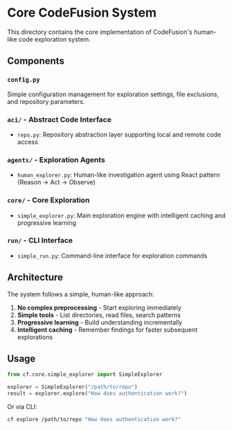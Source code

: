 # Core CodeFusion System

This directory contains the core implementation of CodeFusion's human-like code exploration system.

## Components

### `config.py`
Simple configuration management for exploration settings, file exclusions, and repository parameters.

### `aci/` - Abstract Code Interface
- `repo.py`: Repository abstraction layer supporting local and remote code access

### `agents/` - Exploration Agents  
- `human_explorer.py`: Human-like investigation agent using React pattern (Reason → Act → Observe)

### `core/` - Core Exploration
- `simple_explorer.py`: Main exploration engine with intelligent caching and progressive learning

### `run/` - CLI Interface
- `simple_run.py`: Command-line interface for exploration commands

## Architecture

The system follows a simple, human-like approach:
1. **No complex preprocessing** - Start exploring immediately
2. **Simple tools** - List directories, read files, search patterns  
3. **Progressive learning** - Build understanding incrementally
4. **Intelligent caching** - Remember findings for faster subsequent explorations

## Usage

```python
from cf.core.simple_explorer import SimpleExplorer

explorer = SimpleExplorer("/path/to/repo")
result = explorer.explore("How does authentication work?")
```

Or via CLI:
```bash
cf explore /path/to/repo "How does authentication work?"
```
